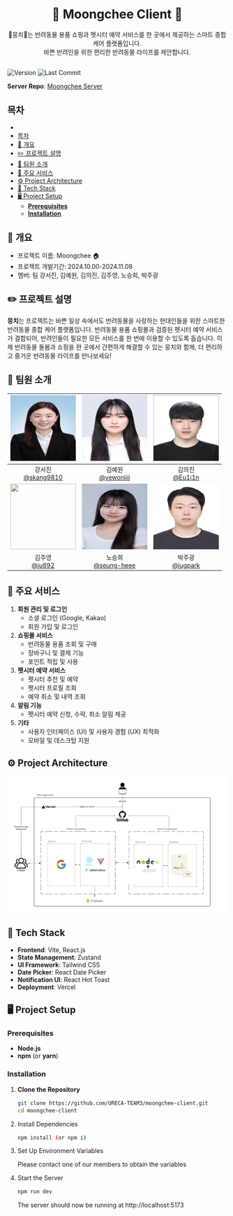 <h1 align=center> 🐶 Moongchee Client 🐶 </h1>
<div align=center>
🐶뭉치🐶는 반려동물 용품 쇼핑과 펫시터 예약 서비스를 한 곳에서 제공하는 스마트 종합 케어 플랫폼입니다. <br/>바쁜 반려인을 위한 편리한 반려동물 라이프를 제안합니다.
</div>

##

![Version](https://img.shields.io/github/v/release/URECA-TEAM3/moongchee-client)
![Last Commit](https://img.shields.io/github/last-commit/URECA-TEAM3/moongchee-client)

**Server Repo**: [Moongchee Server](https://github.com/URECA-TEAM3/moongchee-server)

## 목차

- [](#)
- [목차](#목차)
- [📄 개요](#-개요)
- [✏️ 프로젝트 설명](#️-프로젝트-설명)
- [👥 팀원 소개](#-팀원-소개)
- [📌 주요 서비스](#-주요-서비스)
- [⚙️ Project Architecture](#️-project-architecture)
- [🔨 Tech Stack](#-tech-stack)
- [🖥️ Project Setup](#️-project-setup)
  - [**Prerequisites**](#prerequisites)
  - [**Installation**](#installation)

## 📄 개요

- 프로젝트 이름: Moongchee 🏠
- 프로젝트 개발기간: 2024.10.00-2024.11.08
- 멤버: 팀 강서진, 김예원, 김의진, 김주영, 노승희, 박주광

## ✏️ 프로젝트 설명

**뭉치**는 프로젝트는 바쁜 일상 속에서도 반려동물을 사랑하는 현대인들을 위한 스마트한 반려동물 종합 케어 플랫폼입니다. 반려동물 용품 쇼핑몰과 검증된 펫시터 예약 서비스가 결합되어, 반려인들이 필요한 모든 서비스를 한 번에 이용할 수 있도록 돕습니다. 이제 반려동물 돌봄과 쇼핑을 한 곳에서 간편하게 해결할 수 있는 뭉치와 함께, 더 편리하고 즐거운 반려동물 라이프를 만나보세요!

## 👥 팀원 소개

|      <img src="public/assets/images/readme/sujin.jpeg" width="150" height="150"/>      |   <img src="public/assets/images/readme/yewon.png" width="150" height="150"/>   | <img src="public/assets/images/readme/eu1j1n.jpeg" width="150" height="150"/> |
| :------------------------------------------------------------------------------------: | :-----------------------------------------------------------------------------: | :---------------------------------------------------------------------------: |
|                 강서진<br/>[@skang9810](https://github.com/skang9810)                  |              김예원<br/>[@yewoniiii](https://github.com/yewoniiii)              |               김의진<br/>[@Eu1j1n](hhttps://github.com/Eu1j1n)                |
| <img src="https://avatars.githubusercontent.com/u/9919?v=4" width="150" height="150"/> | <img src="public/assets/images/readme/seunghee1.JPG" width="150" height="150"/> |  <img src="public/assets/images/readme/jug.jpeg" width="150" height="150"/>   |
|                     김주영<br/>[@ju892](https://github.com/ju892)                      |             노승희<br/>[@seung-heee](https://github.com/seung-heee)             |               박주광<br/>[@jugpark](https://github.com/jugpark)               |

<!-- |<img src="public/assets/images/readme/sj.jpeg" width="150" height="150"/>|<img src="https://avatars.githubusercontent.com/u/9919?v=4" width="150" height="150"/>|<img src="public/assets/images/readme/ez.jpeg" width="150" height="150"/>|<img src="https://avatars.githubusercontent.com/u/75469131?v=4" width="150" height="150"/>|<img src="public/assets/images/readme/seunghee.JPG" width="150" height="150"/>|<img src="public/assets/images/readme/주광.jpeg" width="150" height="150"/>|
|강서진<br/>[@skang9810](https://github.com/skang9810)|김예원<br/>[@yewoniiii](https://github.com/yewoniiii)|김의진<br/>[@Eu1j1n](https://github.com/Eu1j1n)|김주영<br/>[@ju892](https://github.com/ju892)|노승희<br/>[@seung-heee](https://github.com/seung-heee)|박주광<br/>[@git](https://github.com/git)|
 -->

## 📌 주요 서비스

1. **회원 관리 및 로그인**
   - 소셜 로그인 (Google, Kakao)
   - 회원 가입 및 로그인
2. **쇼핑몰 서비스**
   - 반려동물 용품 조회 및 구매
   - 장바구니 및 결제 기능
   - 포인트 적립 및 사용
3. **펫시터 예약 서비스**
   - 펫시터 추천 및 예약
   - 펫시터 프로필 조회
   - 예약 취소 및 내역 조회
4. **알림 기능**
   - 펫시터 예약 신청, 수락, 취소 알림 제공
5. **기타**
   - 사용자 인터페이스 (UI) 및 사용자 경험 (UX) 최적화
   - 모바일 및 데스크탑 지원

## ⚙️ Project Architecture

<img src='public/assets/images/readme/Architecture.png'>

## 🔨 Tech Stack

- **Frontend**: Vite, React.js
- **State Management**: Zustand
- **UI Framework**: Tailwind CSS
- **Date Picker**: React Date Picker
- **Notification UI**: React Hot Toast
- **Deployment**: Vercel

## 🖥️ Project Setup

### **Prerequisites**

- **Node.js**
- **npm** (or **yarn**)

### **Installation**

1. **Clone the Repository**

   ```bash
   git clone https://github.com/URECA-TEAM3/moongchee-client.git
   cd moongchee-client
   ```

2. Install Dependencies
   ```bash
   npm install (or npm i)
   ```
3. Set Up Environment Variables

   Please contact one of our members to obtain the variables

4. Start the Server
   ```bash
   npm run dev
   ```
   The server should now be running at http://localhost:5173
